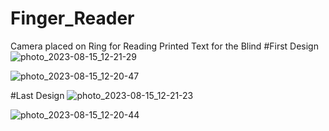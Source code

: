 # Finger_Reader
Camera placed on Ring for Reading Printed Text for the Blind
#First Design
![photo_2023-08-15_12-21-29](https://github.com/AmrMohammmed/FInger_Reader/assets/115035697/76b420a8-7e67-45ec-a333-9e0ced203350)

![photo_2023-08-15_12-20-47](https://github.com/AmrMohammmed/FInger_Reader/assets/115035697/e4ea7eaf-eadf-4569-87ad-c88689451e65)

#Last Design
![photo_2023-08-15_12-21-23](https://github.com/AmrMohammmed/FInger_Reader/assets/115035697/0c26f46e-833b-4a6c-af70-55fe8fc135dd)

![photo_2023-08-15_12-20-44](https://github.com/AmrMohammmed/FInger_Reader/assets/115035697/2f4541f3-9782-4996-b16c-02b3f94ad446)
